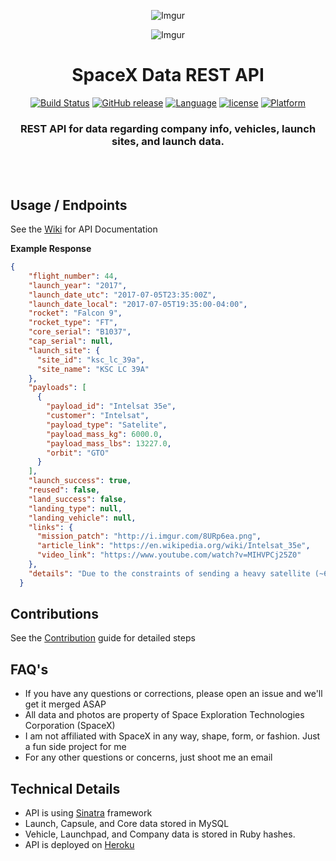 <div align="center">

![Imgur](http://i.imgur.com/eL73Iit.png)

![Imgur](http://i.imgur.com/5RX6fgN.jpg)

# SpaceX Data REST API

[![Build Status](https://travis-ci.org/r-spacex/SpaceX-API.svg?branch=master)](https://travis-ci.org/r-spacex/SpaceX-API)
[![GitHub release](https://img.shields.io/github/release/jakewmeyer/SpaceX-API.svg)]()
[![Language](https://img.shields.io/badge/language-Ruby-red.svg)]()
[![license](https://img.shields.io/github/license/mashape/apistatus.svg)]()
[![Platform](https://img.shields.io/badge/platform-REST--API-brightgreen.svg)]()

### REST API for data regarding company info, vehicles, launch sites, and launch data.
<br></br>

</div>

## Usage / Endpoints
See the [Wiki](https://github.com/r-spacex/SpaceX-API/wiki) for API Documentation

**Example Response**
```json
{
    "flight_number": 44,
    "launch_year": "2017",
    "launch_date_utc": "2017-07-05T23:35:00Z",
    "launch_date_local": "2017-07-05T19:35:00-04:00",
    "rocket": "Falcon 9",
    "rocket_type": "FT",
    "core_serial": "B1037",
    "cap_serial": null,
    "launch_site": {
      "site_id": "ksc_lc_39a",
      "site_name": "KSC LC 39A"
    },
    "payloads": [
      {
        "payload_id": "Intelsat 35e",
        "customer": "Intelsat",
        "payload_type": "Satelite",
        "payload_mass_kg": 6000.0,
        "payload_mass_lbs": 13227.0,
        "orbit": "GTO"
      }
    ],
    "launch_success": true,
    "reused": false,
    "land_success": false,
    "landing_type": null,
    "landing_vehicle": null,
    "links": {
      "mission_patch": "http://i.imgur.com/8URp6ea.png",
      "article_link": "https://en.wikipedia.org/wiki/Intelsat_35e",
      "video_link": "https://www.youtube.com/watch?v=MIHVPCj25Z0"
    },
    "details": "Due to the constraints of sending a heavy satellite (~6,000 kg) to GTO, the rocket will fly in its expendable configuration and the first-stage booster will not be recovered."
  }
  ```

## Contributions
See the [Contribution](https://github.com/r-spacex/SpaceX-API/blob/master/CONTRIBUTING.md) guide for detailed steps

## FAQ's
* If you have any questions or corrections, please open an issue and we'll get it merged ASAP
* All data and photos are property of Space Exploration Technologies Corporation (SpaceX)
* I am not affiliated with SpaceX in any way, shape, form, or fashion. Just a fun side project for me
* For any other questions or concerns, just shoot me an email

## Technical Details
* API is using [Sinatra](http://www.sinatrarb.com/) framework
* Launch, Capsule, and Core data stored in MySQL
* Vehicle, Launchpad, and Company data is stored in Ruby hashes.
* API is deployed on [Heroku](https://www.heroku.com/)
